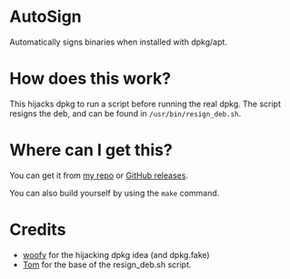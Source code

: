 # AutoSign

Automatically signs binaries when installed with dpkg/apt.

# How does this work?

This hijacks dpkg to run a script before running the real dpkg. The script resigns the deb, and can be found in `/usr/bin/resign_deb.sh`.

# Where can I get this?

You can get it from [my repo](https://apt.itsnebula.net) or [GitHub releases](https://github.com/itsnebulalol/autosign/releases).

You can also build yourself by using the `make` command.

# Credits

- [woofy](https://github.com/netsirkl64) for the hijacking dpkg idea (and dpkg.fake)
- [Tom](https://github.com/guacaplushy) for the base of the resign_deb.sh script.
